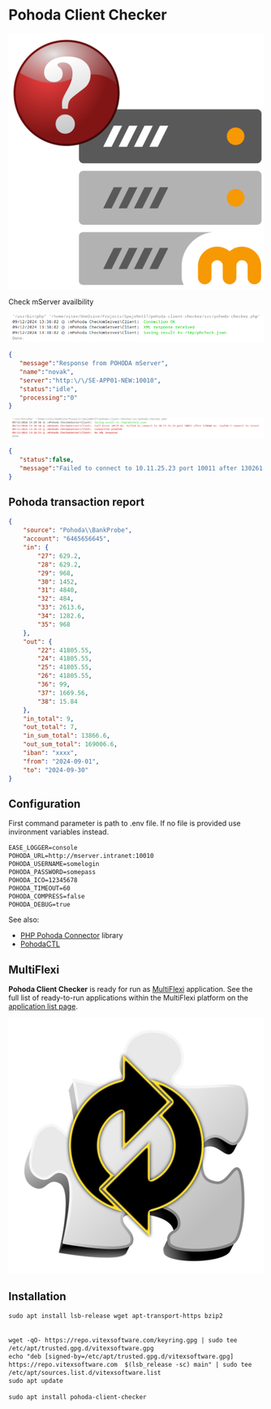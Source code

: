 Pohoda Client Checker
=====================

![ Pohoda Client Config logo]( pohoda-client-checker.svg?raw=true)

Check mServer availbility


![Connection OK](connection-success.png?raw=true)

```json
{
   "message":"Response from POHODA mServer",
   "name":"novak",
   "server":"http:\/\/SE-APP01-NEW:10010",
   "status":"idle",
   "processing":"0"
}
```

![Connection Problem](connection-problem.png?raw=true)

```json
{
   "status":false,
   "message":"Failed to connect to 10.11.25.23 port 10011 after 130261 ms: Couldn't connect to server"
}
```

Pohoda transaction report
-------------------------



```json
{
    "source": "Pohoda\\BankProbe",
    "account": "6465656645",
    "in": {
        "27": 629.2,
        "28": 629.2,
        "29": 968,
        "30": 1452,
        "31": 4840,
        "32": 484,
        "33": 2613.6,
        "34": 1282.6,
        "35": 968
    },
    "out": {
        "22": 41805.55,
        "24": 41805.55,
        "25": 41805.55,
        "26": 41805.55,
        "36": 99,
        "37": 1669.56,
        "38": 15.84
    },
    "in_total": 9,
    "out_total": 7,
    "in_sum_total": 13866.6,
    "out_sum_total": 169006.6,
    "iban": "xxxx",
    "from": "2024-09-01",
    "to": "2024-09-30"
}
```

Configuration
-------------

First command parameter is path to .env file. 
If no file is provided use invironment variables instead.

```env
EASE_LOGGER=console
POHODA_URL=http://mserver.intranet:10010
POHODA_USERNAME=somelogin
POHODA_PASSWORD=somepass
POHODA_ICO=12345678
POHODA_TIMEOUT=60
POHODA_COMPRESS=false
POHODA_DEBUG=true
```

See also:

* [PHP Pohoda Connector](https://github.com/VitexSoftware/PHP-Pohoda-Connector) library
* [PohodaCTL](https://github.com/Spoje-NET/pohodactl)

MultiFlexi
----------

**Pohoda Client Checker** is ready for run as [MultiFlexi](https://multiflexi.eu) application.
See the full list of ready-to-run applications within the MultiFlexi platform on the [application list page](https://www.multiflexi.eu/apps.php).

[![MultiFlexi App](https://github.com/VitexSoftware/MultiFlexi/blob/main/doc/multiflexi-app.svg)](https://www.multiflexi.eu/apps.php)

Installation
------------


```shell
sudo apt install lsb-release wget apt-transport-https bzip2


wget -qO- https://repo.vitexsoftware.com/keyring.gpg | sudo tee /etc/apt/trusted.gpg.d/vitexsoftware.gpg
echo "deb [signed-by=/etc/apt/trusted.gpg.d/vitexsoftware.gpg]  https://repo.vitexsoftware.com  $(lsb_release -sc) main" | sudo tee /etc/apt/sources.list.d/vitexsoftware.list
sudo apt update

sudo apt install pohoda-client-checker
```
